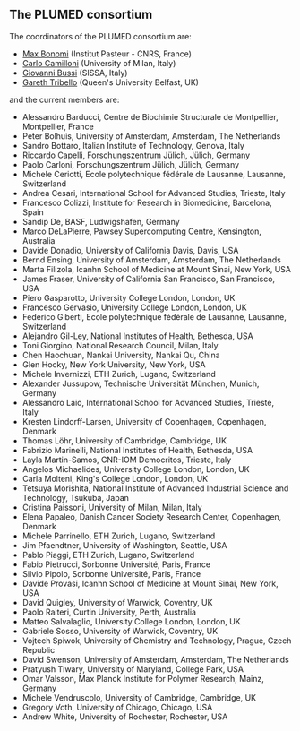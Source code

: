The PLUMED consortium
-----------------------------

The coordinators of the PLUMED consortium are:

* [Max Bonomi](https://research.pasteur.fr/en/member/massimiliano-bonomi/) (Institut Pasteur - CNRS, France) 
* [Carlo Camilloni](http://sites.unimi.it/camilloni) (University of Milan, Italy)
* [Giovanni Bussi](http://people.sissa.it/%7Ebussi) (SISSA, Italy)
* [Gareth Tribello](http://titus.phy.qub.ac.uk/members/gareth/) (Queen's University Belfast, UK)

and the current members are:

* Alessandro Barducci, Centre de Biochimie Structurale de Montpellier, Montpellier, France
* Peter Bolhuis, University of Amsterdam, Amsterdam, The Netherlands
* Sandro Bottaro, Italian Institute of Technology, Genova, Italy
* Riccardo Capelli, Forschungszentrum Jülich, Jülich, Germany
* Paolo Carloni, Forschungszentrum Jülich, Jülich, Germany
* Michele Ceriotti, Ecole polytechnique fédérale de Lausanne, Lausanne, Switzerland
* Andrea Cesari, International School for Advanced Studies, Trieste, Italy
* Francesco Colizzi, Institute for Research in Biomedicine, Barcelona, Spain
* Sandip De, BASF, Ludwigshafen, Germany
* Marco DeLaPierre, Pawsey Supercomputing Centre, Kensington, Australia
* Davide Donadio, University of California Davis, Davis, USA
* Bernd Ensing, University of Amsterdam, Amsterdam, The Netherlands
* Marta Filizola, Icanhn School of Medicine at Mount Sinai, New York, USA
* James Fraser, University of California San Francisco, San Francisco, USA
* Piero Gasparotto, University College London, London, UK
* Francesco Gervasio, University College London, London, UK
* Federico Giberti, Ecole polytechnique fédérale de Lausanne, Lausanne, Switzerland
* Alejandro Gil-Ley, National Institutes of Health, Bethesda, USA 
* Toni Giorgino, National Research Council, Milan, Italy
* Chen Haochuan, Nankai University, Nankai Qu, China
* Glen Hocky, New York University, New York, USA
* Michele Invernizzi, ETH Zurich, Lugano, Switzerland
* Alexander Jussupow, Technische Universität München, Munich, Germany
* Alessandro Laio, International School for Advanced Studies, Trieste, Italy
* Kresten Lindorff-Larsen, University of Copenhagen, Copenhagen, Denmark
* Thomas Löhr, University of Cambridge, Cambridge, UK
* Fabrizio Marinelli, National Institutes of Health, Bethesda, USA
* Layla Martin-Samos, CNR-IOM Democritos, Trieste, Italy
* Angelos Michaelides, University College London, London, UK
* Carla Molteni, King's College London, London, UK
* Tetsuya Morishita, National Institute of Advanced Industrial Science and Technology, Tsukuba, Japan 
* Cristina Paissoni, University of Milan, Milan, Italy 
* Elena Papaleo, Danish Cancer Society Research Center, Copenhagen, Denmark
* Michele Parrinello, ETH Zurich, Lugano, Switzerland
* Jim Pfaendtner, University of Washington, Seattle, USA
* Pablo Piaggi, ETH Zurich, Lugano, Switzerland
* Fabio Pietrucci, Sorbonne Université, Paris, France
* Silvio Pipolo, Sorbonne Université, Paris, France
* Davide Provasi, Icanhn School of Medicine at Mount Sinai, New York, USA
* David Quigley, University of Warwick, Coventry, UK 
* Paolo Raiteri, Curtin University, Perth, Australia
* Matteo Salvalaglio, University College London, London, UK
* Gabriele Sosso, University of Warwick, Coventry, UK
* Vojtech Spiwok, University of Chemistry and Technology, Prague, Czech Republic
* David Swenson, University of Amsterdam, Amsterdam, The Netherlands 
* Pratyush Tiwary, University of Maryland, College Park, USA
* Omar Valsson, Max Planck Institute for Polymer Research, Mainz, Germany
* Michele Vendruscolo, University of Cambridge, Cambridge, UK
* Gregory Voth, University of Chicago, Chicago, USA
* Andrew White, University of Rochester, Rochester, USA
